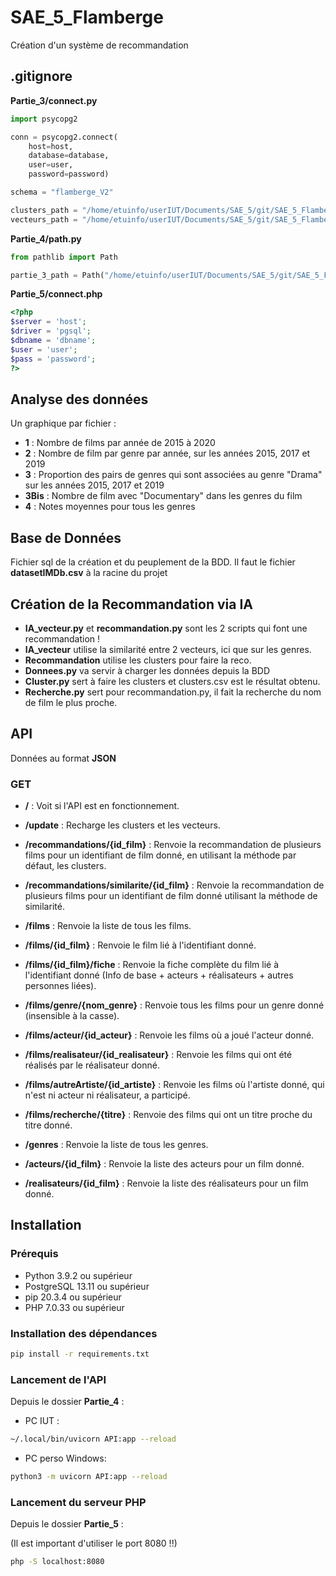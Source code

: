 # SAE_5_Flamberge
Création d'un système de recommandation 

## .gitignore

__Partie_3/connect.py__
``` py
import psycopg2

conn = psycopg2.connect(
    host=host,
    database=database,
    user=user,
    password=password)

schema = "flamberge_V2"

clusters_path = "/home/etuinfo/userIUT/Documents/SAE_5/git/SAE_5_Flamberge/Partie_3/clusters.csv"
vecteurs_path = "/home/etuinfo/userIUT/Documents/SAE_5/git/SAE_5_Flamberge/Partie_3/vecteurs.json"
```

__Partie_4/path.py__
``` py
from pathlib import Path

partie_3_path = Path("/home/etuinfo/userIUT/Documents/SAE_5/git/SAE_5_Flamberge/Partie_3/").expanduser().resolve()
```

__Partie_5/connect.php__
``` php
<?php
$server = 'host';
$driver = 'pgsql';
$dbname = 'dbname';
$user = 'user';
$pass = 'password';
?>
```

## Analyse des données 
Un graphique par fichier :
* __1__ : Nombre de films par année de 2015 à 2020
* __2__ : Nombre de film par genre par année, sur les années 2015, 2017 et 2019 
* __3__ : Proportion des pairs de genres qui sont associées au genre "Drama" sur les années 2015, 2017 et 2019
* __3Bis__ : Nombre de film avec "Documentary" dans les genres du film
* __4__ : Notes moyennes pour tous les genres 

## Base de Données
Fichier sql de la création et du peuplement de la BDD. Il faut le fichier __datasetIMDb.csv__ à la racine du projet 

## Création de la Recommandation via IA
* __IA_vecteur.py__ et __recommandation.py__ sont les 2 scripts qui font une recommandation ! 
* __IA_vecteur__ utilise la similarité entre 2 vecteurs, ici que sur les genres. 
* __Recommandation__ utilise les clusters pour faire la reco. 
* __Donnees.py__ va servir à charger les données depuis la BDD 
* __Cluster.py__ sert à faire les clusters et clusters.csv est le résultat obtenu. 
* __Recherche.py__ sert pour recommandation.py, il fait la recherche du nom de film le plus proche. 

## API 
Données au format __JSON__

### GET
* __/__ : Voit si l'API est en fonctionnement.

* __/update__ : Recharge les clusters et les vecteurs.

* __/recommandations/{id_film}__ : Renvoie la recommandation de plusieurs films pour un identifiant de film donné, en utilisant la méthode par défaut, les clusters.

* __/recommandations/similarite/{id_film}__ : Renvoie la recommandation de plusieurs films pour un identifiant de film donné utilisant la méthode de similarité.

* __/films__ : Renvoie la liste de tous les films.

* __/films/{id_film}__ : Renvoie le film lié à l'identifiant donné.

* __/films/{id_film}/fiche__ : Renvoie la fiche complète du film lié à l'identifiant donné (Info de base + acteurs + réalisateurs + autres personnes liées).

* __/films/genre/{nom_genre}__ : Renvoie tous les films pour un genre donné (insensible à la casse).

* __/films/acteur/{id_acteur}__ : Renvoie les films où a joué l'acteur donné.

* __/films/realisateur/{id_realisateur}__ : Renvoie les films qui ont été réalisés par le réalisateur donné.

* __/films/autreArtiste/{id_artiste}__ : Renvoie les films où l'artiste donné, qui n'est ni acteur ni réalisateur, a participé.

* __/films/recherche/{titre}__ : Renvoie des films qui ont un titre proche du titre donné.

* __/genres__ : Renvoie la liste de tous les genres.

* __/acteurs/{id_film}__ : Renvoie la liste des acteurs pour un film donné.

* __/realisateurs/{id_film}__ : Renvoie la liste des réalisateurs pour un film donné.


## Installation

### Prérequis
* Python 3.9.2 ou supérieur
* PostgreSQL 13.11 ou supérieur
* pip 20.3.4 ou supérieur
* PHP 7.0.33 ou supérieur

### Installation des dépendances
``` bash
pip install -r requirements.txt
```

### Lancement de l'API
Depuis le dossier __Partie_4__ :
* PC IUT :
``` bash
~/.local/bin/uvicorn API:app --reload
```
* PC perso Windows:
``` bash
python3 -m uvicorn API:app --reload
```

### Lancement du serveur PHP
Depuis le dossier __Partie_5__ :

(Il est important d'utiliser le port 8080 !!)
``` bash
php -S localhost:8080
```
